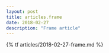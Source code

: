 ```yaml
---
layout: post
title: articles.frame
date: 2018-02-27
description: "Frame article"
---
```


{% tf articles/2018-02-27-frame.md %}
